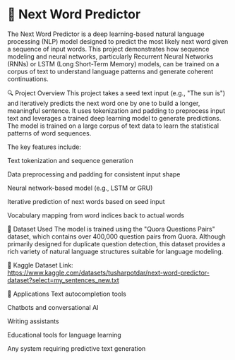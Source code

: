 # 🧠 Next Word Predictor
The Next Word Predictor is a deep learning-based natural language processing (NLP) model designed to predict the most likely next word given a sequence of input words. This project demonstrates how sequence modeling and neural networks, particularly Recurrent Neural Networks (RNNs) or LSTM (Long Short-Term Memory) models, can be trained on a corpus of text to understand language patterns and generate coherent continuations.

🔍 Project Overview
This project takes a seed text input (e.g., "The sun is") and iteratively predicts the next word one by one to build a longer, meaningful sentence. It uses tokenization and padding to preprocess input text and leverages a trained deep learning model to generate predictions. The model is trained on a large corpus of text data to learn the statistical patterns of word sequences.

The key features include:

Text tokenization and sequence generation

Data preprocessing and padding for consistent input shape

Neural network-based model (e.g., LSTM or GRU)

Iterative prediction of next words based on seed input

Vocabulary mapping from word indices back to actual words

🧾 Dataset Used
The model is trained using the "Quora Questions Pairs" dataset, which contains over 400,000 question pairs from Quora. Although primarily designed for duplicate question detection, this dataset provides a rich variety of natural language structures suitable for language modeling.

📂 Kaggle Dataset Link:
https://www.kaggle.com/datasets/tusharpotdar/next-word-predictor-dataset?select=my_sentences_new.txt

📌 Applications
Text autocompletion tools

Chatbots and conversational AI

Writing assistants

Educational tools for language learning

Any system requiring predictive text generation

